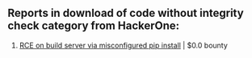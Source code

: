 ## Reports in download of code without integrity check category from HackerOne:
1. [RCE on build server via misconfigured pip install](https://hackerone.com/reports/946409) | $0.0 bounty